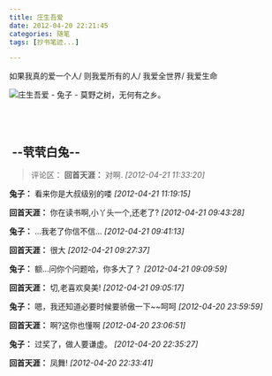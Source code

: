 ```yaml
---
title: 庄生吾爱
date: 2012-04-20 22:21:45
categories: 随笔
tags: [抄书笔迹...]

---
```

如果我真的爱一个人/ 则我爱所有的人/ 我爱全世界/ 我爱生命

![庄生吾爱 - 兔子 - 莫野之树，无何有之乡。](1038361189103035390.jpg)

<br /><br />

 --茕茕白兔--
---
>评论区：
>**回首天涯：** 对啊.  *[2012-04-21 11:33:20]*
>
**兔子：** 看来你是大叔级别的喽  *[2012-04-21 11:19:15]*
>
**回首天涯：** 你在读书啊,小丫头一个,还老了?  *[2012-04-21 09:43:28]*
>
**兔子：** …我老了你信不信…  *[2012-04-21 09:41:13]*
>
**回首天涯：** 很大  *[2012-04-21 09:27:37]*
>
**兔子：** 额…问你个问题哈，你多大了？  *[2012-04-21 09:09:59]*
>
**回首天涯：** 切,老喜欢臭美!  *[2012-04-21 09:05:17]*
>
**兔子：** 嗯，我还知道必要时候要骄傲一下~~呵呵  *[2012-04-20 23:59:59]*
>
**回首天涯：** 啊?这你也懂啊  *[2012-04-20 23:06:51]*
>
**兔子：** 过奖了，做人要谦虚。  *[2012-04-20 22:35:27]*
>
**回首天涯：** 凤舞!  *[2012-04-20 22:33:41]*
>
